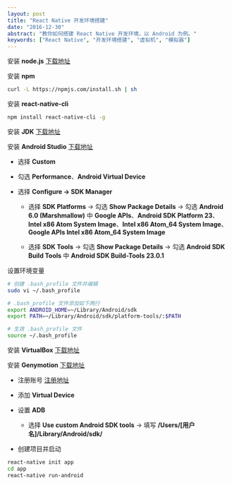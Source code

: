 ```yaml
---
layout: post
title: "React Native 开发环境搭建"
date: "2016-12-30"
abstract: "教你如何搭建 React Native 开发环境，以 Android 为例。"
keywords: ["React Native", "开发环境搭建", "虚拟机", "模拟器"]
---
```


安装 __node.js__ [下载地址](https://nodejs.org/en/)

安装 __npm__

```bash
curl -L https://npmjs.com/install.sh | sh
```

安装 __react-native-cli__

```bash
npm install react-native-cli -g
```

安装 __JDK__ [下载地址](http://www.oracle.com/technetwork/java/javase/downloads/jdk8-downloads-2133151.html)

安装 __Android Studio__ [下载地址](http://www.android-studio.org/)

+ 选择 __Custom__

+ 勾选 __Performance__、__Android Virtual Device__

+ 选择 __Configure -> SDK Manager__

    + 选择 __SDK Platforms__ -> 勾选 __Show Package Details__ -> 勾选 __Android 6.0 (Marshmallow)__ 中 __Google APIs__、__Android SDK Platform 23__、__Intel x86 Atom System Image__、__Intel x86 Atom_64 System Image__、__Google APIs Intel x86 Atom_64 System Image__
    
    + 选择 __SDK Tools__ -> 勾选 __Show Package Details__ -> 勾选 __Android SDK Build Tools__ 中 __Android SDK Build-Tools 23.0.1__

设置环境变量

```bash
# 创建 .bash_profile 文件并编辑
sudo vi ~/.bash_profile   

# .bash_profile 文件添加如下两行
export ANDROID_HOME=~/Library/Android/sdk
export PATH=~/Library/Android/sdk/platform-tools/:$PATH

# 生效 .bash_profile 文件
source ~/.bash_profile
```

安装 __VirtualBox__ [下载地址](https://www.virtualbox.org/wiki/Downloads)

安装 __Genymotion__ [下载地址](./genymotion.dmg.zip)

+ 注册账号 [注册地址](https://www.genymotion.com/account/create/)

+ 添加 __Virtual Device__

+ 设置 __ADB__

    + 选择 __Use custom Android SDK tools__ -> 填写 __/Users/[用户名]/Library/Android/sdk/__

+ 创建项目并启动

```bash
react-native init app
cd app
react-native run-android
```
